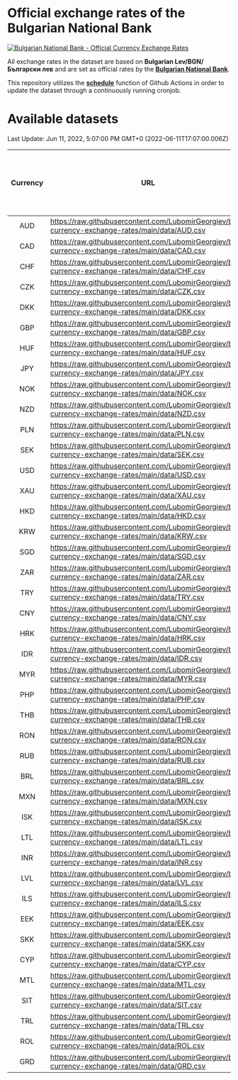 # Official exchange rates of the Bulgarian National Bank

[![Bulgarian National Bank - Official Currency Exchange Rates](https://github.com/LubomirGeorgiev/bnb-currency-exchange-rates/actions/workflows/update-rates.yml/badge.svg?branch=main)](https://github.com/LubomirGeorgiev/bnb-currency-exchange-rates/actions/workflows/update-rates.yml)

All exchange rates in the dataset are based on **Bulgarian Lev/BGN/Български лев** and are set as official rates by the [**Bulgarian National Bank**](https://www.bnb.bg/Statistics/StExternalSector/StExchangeRates/StERForeignCurrencies/index.htm?toLang=_EN).

This repository utilizes the [**schedule**](https://docs.github.com/en/actions/reference/events-that-trigger-workflows) function of Github Actions in order to update the dataset through a continuously running cronjob.

# Available datasets

<!-- START LINKS (DO NOT EVER FU*ING DELETE THIS COMMENT FOR THE LOVE OF YOUR LIFE!!! IF YOU ARE CURIOS HOW IT WORKS, YOU CAN HAVE A LOOK AT ./src/updateReadme.ts) -->

Last Update: Jun 11, 2022, 5:07:00 PM GMT+0 (2022-06-11T17:07:00.006Z)

| Currency | URL                                                                                             | Number of records | Number of missing days that were filled in |
| :------: | ----------------------------------------------------------------------------------------------- | :---------------: | :----------------------------------------: |
|   AUD    | https://raw.githubusercontent.com/LubomirGeorgiev/bnb-currency-exchange-rates/main/data/AUD.csv |       8156        |                    2517                    |
|   CAD    | https://raw.githubusercontent.com/LubomirGeorgiev/bnb-currency-exchange-rates/main/data/CAD.csv |       8156        |                    2517                    |
|   CHF    | https://raw.githubusercontent.com/LubomirGeorgiev/bnb-currency-exchange-rates/main/data/CHF.csv |       8156        |                    2517                    |
|   CZK    | https://raw.githubusercontent.com/LubomirGeorgiev/bnb-currency-exchange-rates/main/data/CZK.csv |       8156        |                    2517                    |
|   DKK    | https://raw.githubusercontent.com/LubomirGeorgiev/bnb-currency-exchange-rates/main/data/DKK.csv |       8156        |                    2517                    |
|   GBP    | https://raw.githubusercontent.com/LubomirGeorgiev/bnb-currency-exchange-rates/main/data/GBP.csv |       8156        |                    2517                    |
|   HUF    | https://raw.githubusercontent.com/LubomirGeorgiev/bnb-currency-exchange-rates/main/data/HUF.csv |       8156        |                    2517                    |
|   JPY    | https://raw.githubusercontent.com/LubomirGeorgiev/bnb-currency-exchange-rates/main/data/JPY.csv |       8156        |                    2517                    |
|   NOK    | https://raw.githubusercontent.com/LubomirGeorgiev/bnb-currency-exchange-rates/main/data/NOK.csv |       8156        |                    2517                    |
|   NZD    | https://raw.githubusercontent.com/LubomirGeorgiev/bnb-currency-exchange-rates/main/data/NZD.csv |       8156        |                    2517                    |
|   PLN    | https://raw.githubusercontent.com/LubomirGeorgiev/bnb-currency-exchange-rates/main/data/PLN.csv |       8156        |                    2517                    |
|   SEK    | https://raw.githubusercontent.com/LubomirGeorgiev/bnb-currency-exchange-rates/main/data/SEK.csv |       8156        |                    2517                    |
|   USD    | https://raw.githubusercontent.com/LubomirGeorgiev/bnb-currency-exchange-rates/main/data/USD.csv |       8156        |                    2517                    |
|   XAU    | https://raw.githubusercontent.com/LubomirGeorgiev/bnb-currency-exchange-rates/main/data/XAU.csv |       8156        |                    2519                    |
|   HKD    | https://raw.githubusercontent.com/LubomirGeorgiev/bnb-currency-exchange-rates/main/data/HKD.csv |       7856        |                    2428                    |
|   KRW    | https://raw.githubusercontent.com/LubomirGeorgiev/bnb-currency-exchange-rates/main/data/KRW.csv |       7856        |                    2428                    |
|   SGD    | https://raw.githubusercontent.com/LubomirGeorgiev/bnb-currency-exchange-rates/main/data/SGD.csv |       7856        |                    2428                    |
|   ZAR    | https://raw.githubusercontent.com/LubomirGeorgiev/bnb-currency-exchange-rates/main/data/ZAR.csv |       7856        |                    2428                    |
|   TRY    | https://raw.githubusercontent.com/LubomirGeorgiev/bnb-currency-exchange-rates/main/data/TRY.csv |       6338        |                    1958                    |
|   CNY    | https://raw.githubusercontent.com/LubomirGeorgiev/bnb-currency-exchange-rates/main/data/CNY.csv |       6218        |                    1922                    |
|   HRK    | https://raw.githubusercontent.com/LubomirGeorgiev/bnb-currency-exchange-rates/main/data/HRK.csv |       6218        |                    1922                    |
|   IDR    | https://raw.githubusercontent.com/LubomirGeorgiev/bnb-currency-exchange-rates/main/data/IDR.csv |       6218        |                    1922                    |
|   MYR    | https://raw.githubusercontent.com/LubomirGeorgiev/bnb-currency-exchange-rates/main/data/MYR.csv |       6218        |                    1922                    |
|   PHP    | https://raw.githubusercontent.com/LubomirGeorgiev/bnb-currency-exchange-rates/main/data/PHP.csv |       6218        |                    1922                    |
|   THB    | https://raw.githubusercontent.com/LubomirGeorgiev/bnb-currency-exchange-rates/main/data/THB.csv |       6218        |                    1922                    |
|   RON    | https://raw.githubusercontent.com/LubomirGeorgiev/bnb-currency-exchange-rates/main/data/RON.csv |       6159        |                    1904                    |
|   RUB    | https://raw.githubusercontent.com/LubomirGeorgiev/bnb-currency-exchange-rates/main/data/RUB.csv |       6117        |                    1888                    |
|   BRL    | https://raw.githubusercontent.com/LubomirGeorgiev/bnb-currency-exchange-rates/main/data/BRL.csv |       5255        |                    1632                    |
|   MXN    | https://raw.githubusercontent.com/LubomirGeorgiev/bnb-currency-exchange-rates/main/data/MXN.csv |       5255        |                    1632                    |
|   ISK    | https://raw.githubusercontent.com/LubomirGeorgiev/bnb-currency-exchange-rates/main/data/ISK.csv |       5156        |                    1595                    |
|   LTL    | https://raw.githubusercontent.com/LubomirGeorgiev/bnb-currency-exchange-rates/main/data/LTL.csv |       5145        |                    1574                    |
|   INR    | https://raw.githubusercontent.com/LubomirGeorgiev/bnb-currency-exchange-rates/main/data/INR.csv |       4888        |                    1518                    |
|   LVL    | https://raw.githubusercontent.com/LubomirGeorgiev/bnb-currency-exchange-rates/main/data/LVL.csv |       4780        |                    1460                    |
|   ILS    | https://raw.githubusercontent.com/LubomirGeorgiev/bnb-currency-exchange-rates/main/data/ILS.csv |       4163        |                    1298                    |
|   EEK    | https://raw.githubusercontent.com/LubomirGeorgiev/bnb-currency-exchange-rates/main/data/EEK.csv |       3990        |                    1216                    |
|   SKK    | https://raw.githubusercontent.com/LubomirGeorgiev/bnb-currency-exchange-rates/main/data/SKK.csv |       2963        |                    905                     |
|   CYP    | https://raw.githubusercontent.com/LubomirGeorgiev/bnb-currency-exchange-rates/main/data/CYP.csv |       2897        |                    881                     |
|   MTL    | https://raw.githubusercontent.com/LubomirGeorgiev/bnb-currency-exchange-rates/main/data/MTL.csv |       2597        |                    792                     |
|   SIT    | https://raw.githubusercontent.com/LubomirGeorgiev/bnb-currency-exchange-rates/main/data/SIT.csv |       2542        |                    778                     |
|   TRL    | https://raw.githubusercontent.com/LubomirGeorgiev/bnb-currency-exchange-rates/main/data/TRL.csv |       1816        |                    557                     |
|   ROL    | https://raw.githubusercontent.com/LubomirGeorgiev/bnb-currency-exchange-rates/main/data/ROL.csv |       1697        |                    524                     |
|   GRD    | https://raw.githubusercontent.com/LubomirGeorgiev/bnb-currency-exchange-rates/main/data/GRD.csv |        359        |                    107                     |

<!-- END LINKS (DO NOT EVER FU*ING DELETE THIS COMMENT FOR THE LOVE OF YOUR LIFE!!! IF YOU ARE CURIOS HOW IT WORKS, YOU CAN HAVE A LOOK AT ./src/updateReadme.ts) -->
